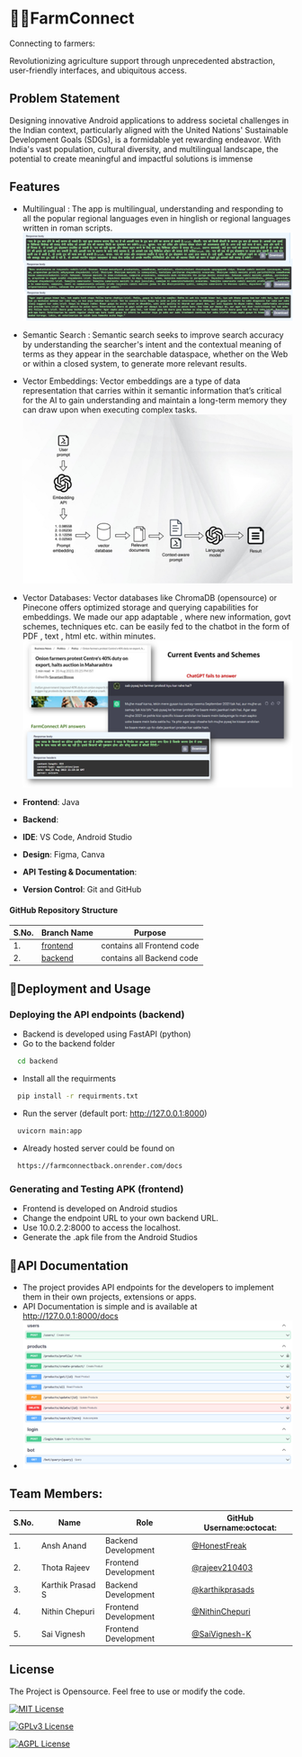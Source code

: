 # 👨‍🌾FarmConnect
Connecting to farmers:

Revolutionizing agriculture support through unprecedented abstraction, user-friendly interfaces, and ubiquitous access.

## Problem Statement

Designing innovative Android applications to address societal challenges in the Indian context, particularly aligned with the United Nations' Sustainable Development Goals (SDGs), is a formidable yet rewarding endeavor. With India's vast population, cultural diversity, and multilingual landscape, the potential to create meaningful and impactful solutions is immense


## Features

- Multilingual : The app is multilingual, understanding and responding to all the popular regional languages even in hinglish or regional languages written in roman scripts.
![Alt text](image-1.png)
- Semantic Search : Semantic search seeks to improve search accuracy by understanding the searcher's intent and the contextual meaning of terms as they appear in the searchable dataspace, whether on the Web or within a closed system, to generate more relevant results.
- Vector Embeddings: Vector embeddings are a type of data representation that carries within it semantic information that’s critical for the AI to gain understanding and maintain a long-term memory they can draw upon when executing complex tasks.
![Alt text](image-2.png)
- Vector Databases: Vector databases like ChromaDB (opensource) or Pinecone offers optimized storage and querying capabilities for embeddings.
We made our app adaptable , where new information, govt schemes, techniques etc. can be easily fed to the chatbot in the form of PDF , text , html etc. within minutes.
![Alt text](fc1.png)

- **Frontend**: Java
- **Backend**: 
- **IDE**: VS Code, Android Studio
- **Design**: Figma, Canva
- **API Testing & Documentation**: 
- **Version Control**: Git and GitHub

#### GitHub Repository Structure


| S.No. | Branch Name                                                                  | Purpose                       |
| ----- | ---------------------------------------------------------------------------- | ----------------------------- |
| 1.    | [frontend](https://github.com/rudrakshi99/Farmer-Call-Center/tree/master)      | contains all Frontend code    |
| 2.    | [backend](https://github.com/rudrakshi99/Farmer-Call-Center/tree/backend)    | contains all Backend code     |


## 🌾Deployment and Usage
### Deploying the API endpoints (backend)
- Backend is developed using FastAPI (python)
- Go to the backend folder 
```bash
  cd backend
```
- Install all the requirments
```bash
  pip install -r requirments.txt
```
- Run the server (default port: http://127.0.0.1:8000)
```bash
  uvicorn main:app
```
- Already hosted server could be found on 
```bash
  https://farmconnectback.onrender.com/docs
```

### Generating and Testing APK (frontend)
- Frontend is developed on Android studios
- Change the endpoint URL to your own backend URL.
- Use 10.0.2.2:8000 to access the localhost.
- Generate the .apk file from the Android Studios


## 🐄API Documentation
- The project provides API endpoints for the developers to implement them in their own projects, extensions or apps.
- API Documentation is simple and is available at http://127.0.0.1:8000/docs
- ![Alt text](image-4.png)


## Team Members:

| S.No. | Name | Role | GitHub Username:octocat: |
| --------------- | --------------- | --------------- | --------------- |
| 1. | Ansh Anand | Backend Development| [@HonestFreak](https://www.github.com/HonestFreak)  |
| 2. | Thota Rajeev | Frontend Development | [@rajeev210403](https://github.com/rajeev210403) |
| 3. | Karthik Prasad S | Backend Development | [@karthikprasads](https://github.com/karthikprasads) |
| 4. | Nithin Chepuri | Frontend Development| [@NithinChepuri](https://github.com/NithinChepuri) |
| 5. | Sai Vignesh | Frontend Development | [@SaiVignesh-K](https://github.com/SaiVignesh-K)  |


## License

The Project is Opensource. Feel free to use or modify the code.

[![MIT License](https://img.shields.io/badge/License-MIT-green.svg)](https://choosealicense.com/licenses/mit/)

[![GPLv3 License](https://img.shields.io/badge/License-GPL%20v3-yellow.svg)](https://opensource.org/licenses/)

[![AGPL License](https://img.shields.io/badge/license-AGPL-blue.svg)](http://www.gnu.org/licenses/agpl-3.0)




